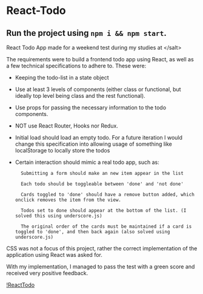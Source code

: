 # React-Todo
## Run the project using `npm i && npm start`.

React Todo App made for a weekend test during my studies at &lt;/salt>

The requirements were to build a frontend todo app using React, as well as a few technical specifications to adhere to. These were:

* Keeping the todo-list in a state object
* Use at least 3 levels of components (either class or functional, but ideally top level being class and the rest functional).
* Use props for passing the necessary information to the todo components.
* NOT use React Router, Hooks nor Redux.
* Initial load should load an empty todo. For a future iteration I would change this specification into allowing usage of something like localStorage to locally store the todos
* Certain interaction should mimic a real todo app, such as:

		Submitting a form should make an new item appear in the list

		Each todo should be toggleable between 'done' and 'not done'

		Cards toggled to 'done' should have a remove button added, which onclick removes the item from the view.

		Todos set to done should appear at the bottom of the list. (I solved this using underscore.js)
		
		The original order of the cards must be maintained if a card is toggled to 'done', and then back again (also solved using underscore.js)
		
		
CSS was not a focus of this project, rather the correct implementation of the application using React was asked for.

With my implementation, I managed to pass the test with a green score and received very positive feedback.

[!ReactTodo](/ReactTodo.png)
